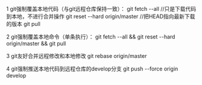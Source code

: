 1 git强制覆盖本地代码（与git远程仓库保持一致）：
    git fetch --all                  //只是下载代码到本地，不进行合并操作
    git reset --hard origin/master   //把HEAD指向最新下载的版本
    git pull

2 git强制覆盖本地命令（单条执行）：
    git fetch --all && git reset --hard origin/master && git pull

3 git友好合并远程修改和本地修改
    git rebase origin/master

4 git强制推送本地代码到远程仓库的develop分支
    git push --force origin develop